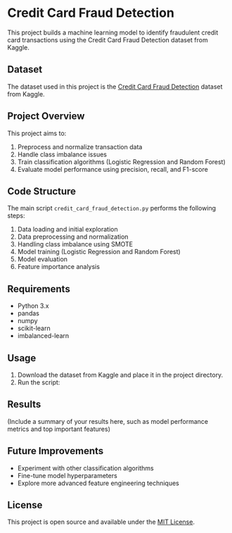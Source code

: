 # Credit Card Fraud Detection

This project builds a machine learning model to identify fraudulent credit card transactions using the Credit Card Fraud Detection dataset from Kaggle.

## Dataset

The dataset used in this project is the [Credit Card Fraud Detection](https://www.kaggle.com/mlg-ulb/creditcardfraud) dataset from Kaggle.

## Project Overview

This project aims to:
1. Preprocess and normalize transaction data
2. Handle class imbalance issues
3. Train classification algorithms (Logistic Regression and Random Forest)
4. Evaluate model performance using precision, recall, and F1-score

## Code Structure

The main script `credit_card_fraud_detection.py` performs the following steps:
1. Data loading and initial exploration
2. Data preprocessing and normalization
3. Handling class imbalance using SMOTE
4. Model training (Logistic Regression and Random Forest)
5. Model evaluation
6. Feature importance analysis

## Requirements

- Python 3.x
- pandas
- numpy
- scikit-learn
- imbalanced-learn

## Usage

1. Download the dataset from Kaggle and place it in the project directory.
2. Run the script:

## Results

(Include a summary of your results here, such as model performance metrics and top important features)

## Future Improvements

- Experiment with other classification algorithms
- Fine-tune model hyperparameters
- Explore more advanced feature engineering techniques

## License

This project is open source and available under the [MIT License](LICENSE).
